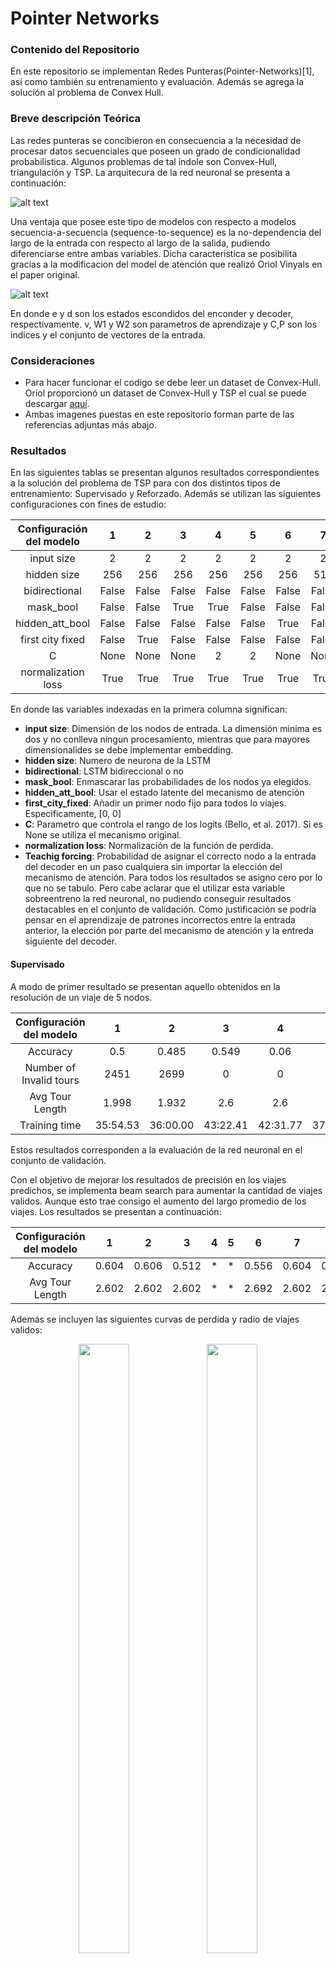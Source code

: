 # Pointer Networks

### Contenido del Repositorio

En este repositorio se implementan Redes Punteras(Pointer-Networks)[1], así como también su entrenamiento y evaluación. Además se agrega la solución al problema de Convex Hull.

### Breve descripción Teórica

Las redes punteras se concibieron en consecuencia a la necesidad de procesar datos secuenciales que poseen un grado de condicionalidad probabilistica. Algunos problemas de tal índole
son Convex-Hull, triangulación y TSP. La arquitecura de la red neuronal se presenta a continuación:

![alt text](https://github.com/JoseVillagranE/Pointer-Networks/blob/master/Images/PtrNeural.png)

Una ventaja que posee este tipo de modelos con respecto a modelos secuencia-a-secuencia (sequence-to-sequence) es la no-dependencia del largo de la entrada con respecto al largo de la salida,
pudiendo diferenciarse entre ambas variables. Dicha caracteristica se posibilita gracias a la modificacion del model de atención que realizó Oriol Vinyals en el paper original.

![alt text](https://github.com/JoseVillagranE/Pointer-Networks/blob/master/Images/eqPtr.png)

En donde e y d son los estados escondidos del enconder y decoder, respectivamente. v, W1 y W2 son parametros de aprendizaje
 y C,P son los indices y el conjunto de vectores de la entrada.

### Consideraciones

* Para hacer funcionar el codigo se debe leer un dataset de Convex-Hull. Oriol proporcionó un dataset de Convex-Hull y TSP el cual se puede descargar [aquí](https://drive.google.com/drive/folders/0B2fg8yPGn2TCMzBtS0o4Q2RJaEU).
* Ambas imagenes puestas en este repositorio forman parte de las referencias adjuntas más abajo.

### Resultados

En las siguientes tablas se presentan algunos resultados correspondientes a la solución del problema de TSP para con dos distintos tipos de entrenamiento: Supervisado y Reforzado. 
Además se utilizan las siguientes configuraciones con fines de estudio:

| Configuración del modelo 	| 1 	| 2 	| 3 	| 4 	| 5 	| 6 	| 7 	| 8 	|
|:-:	|:-:	|:-:	|:-:	|:-:	|:-:	|:-:	|:-:	|:-:	|
| input size 	| 2 	| 2 	| 2 	| 2 	| 2 	| 2 	| 2 	| 128 	|
| hidden size 	| 256 	| 256 	| 256 	| 256 	| 256 	| 256 	| 512 	| 512 	|
| bidirectional 	| False 	| False 	| False 	| False 	| False 	| False 	| False 	| False 	|
| mask_bool 	| False 	| False 	| True 	| True 	| False 	| False 	| False 	| False 	|
| hidden_att_bool 	| False 	| False 	| False 	| False 	| False 	| True 	| False 	| False 	|
| first city fixed 	| False 	| True 	| False 	| False 	| False 	| False 	| False 	| False 	|
| C 	| None 	| None 	| None 	| 2 	| 2 	| None 	| None 	| None 	|
| normalization loss 	| True 	| True 	| True 	| True 	| True 	| True 	| True 	| True 	|

En donde las variables indexadas en la primera columna significan:

* **input size**: Dimensión de los nodos de entrada. La dimensión minima es dos y no conlleva ningun procesamiento, mientras que para mayores dimensionalides se debe implementar embedding.
* **hidden size**: Numero de neurona de la LSTM
* **bidirectional**: LSTM bidireccional o no
* **mask_bool**: Enmascarar las probabilidades de los nodos ya elegidos.
* **hidden_att_bool**: Usar el estado latente del mecanismo de atención
* **first_city_fixed**: Añadir un primer nodo fijo para todos lo viajes. Especificamente, [0, 0]
* **C**: Parametro que controla el rango de los logits (Bello, et al. 2017). Si es None se utiliza el mecanismo original.
* **normalization loss**: Normalización de la función de perdida.
* **Teachig forcing**: Probabilidad de asignar el correcto nodo a la entrada del decoder en un paso cualquiera sin importar la elección del mecanismo de atención. 
			Para todos los resultados se asigno cero por lo que no se tabulo. 
			Pero cabe aclarar que el utilizar esta variable sobreentreno la red neuronal, no pudiendo conseguir resultados destacables en el conjunto de validación. Como justificación se podría pensar en el aprendizaje de patrones incorrectos entre la entrada anterior, la elección por parte del mecanismo de atención y la entreda siguiente del decoder. 

#### Supervisado

A modo de primer resultado se presentan aquello obtenidos en la resolución de un viaje de 5 nodos.

| Configuración del modelo 	| 1 	| 2 	| 3 	| 4 	| 5 	| 6 	| 7 	| 8 	|
|:-:	|:-:	|:-:	|:-:	|:-:	|:-:	|:-:	|:-:	|:-:	|
| Accuracy 	| 0.5 	| 0.485 	| 0.549 	| 0.06 	| 0 	| 0.418 	| 0.504 	| 0.498 	|
| Number of Invalid tours 	| 2451 	| 2699 	| 0 	| 0 	| 0 	| 3442 	| 2440 	| 2314 	|
|           Avg Tour Length 	| 1.998 	| 1.932 	| 2.6 	| 2.6 	| 0 	| 1.742 	| 1.999 	| * 	|
| Training time 	| 35:54.53 	| 36:00.00 	| 43:22.41 	| 42:31.77 	| 37:13.89 	| 37:10.23 	| 37:33.9 	| 41:10.55 	|


Estos resultados corresponden a la evaluación de la red neuronal en el conjunto de validación. 

Con el objetivo de mejorar los resultados de precisión en los viajes predichos, se implementa beam search para aumentar la cantidad de viajes validos. Aunque esto trae consigo el aumento del largo promedio de los viajes. Los resultados se presentan a continuación:

| Configuración del modelo 	| 1 	| 2 	| 3 	| 4 	| 5 	| 6 	| 7 	| 8 	|
|:-:	|:-:	|:-:	|:-:	|:-:	|:-:	|:-:	|:-:	|:-:	|
| Accuracy 	| 0.604 	| 0.606 	| 0.512 	| * 	| * 	| 0.556 	| 0.604 	| 0.586 	|
| Avg Tour Length 	| 2.602 	| 2.602 	| 2.602 	| * 	| * 	| 2.692 	| 2.602 	| 2.602 	|

Además se incluyen las siguientes curvas de perdida y radio de viajes validos:

<p align="middle">
  <img src="https://github.com/JoseVillagranE/Pointer-Networks/blob/master/Images/Loss.png" height="50%" width="40%" />
  <img src="https://github.com/JoseVillagranE/Pointer-Networks/blob/master/Images/Ratio.png" height="50%" width="40%" />
</p>

A pesar que la red neuronal demuestra aprendizaje, los resultados en sí no son muy alentadores. Citando el paper de Bello en donde mencionan:

".., we implement and train a pointer network with supervised learning, similarly to (Vinyals et al., 2015b). While our supervised data 
consists of one million optimal tours, we find that our supervised learning results are not as good as those reported in by (Vinyals et al., 2015b). We suspect that learning from optimal tours is harder for
supervised pointer networks due to subtle features that the model cannot figure out only by looking at given supervised targets"[[2]](#2).

Tampoco pudieron lograr la implementación original. Podría ser que el paper original de Pointers Networks no documento todo los pormenores del entrenamiento supervisado.

#### Reforzado

Los modelos implementados para el entrenamiento Reforzado se muestran a continuación:


* **multinomial-RL**: Establece la elección del siguiente nodos muestreando desde las probabilidades obtenidas.
* **Greedy-RL**: Establece la elección del siguiente nodo elegiendo el de mayor probabilidad.
* **Sampling-RL**: Estrategia de validación mediante el muestreo del menor tour.
* **Active-Search-RL**: Estrategia de validación mediante Active Search.
* **Bello's Paper**: Mejor resultado proveniente de este paper para cada largo de viaje.
* **Supervised**: Resultados provenientes del paper original de Pointer-Networks.
* **Optimial**: Largo optimial del viaje.

Los resultados obtenidos del largo promedio de viaje son los siguientes:

| Configuración del modelo 	| Multinomial-RL 	| Greedy-RL 	| Sampling-RL 	| Active-Search-RL 	| Bello's Paper 	| Supervised 	| Optimal 	|
|:-:	|:-:	|:-:	|:-:	|:-:	|:-:	|:-:	|:-:	|
| 5 	| 2.13	| 2.13	|  	|  	| * 	| 2.12 	| 2.12 	|
| 10 	| 2.91 	| 3.0	|  	|  	| * 	| 2.88 	| 2.87 	|
| 20 	| 3.95 	|  	|  	|  	| 3.82 	| 3.88 	| 3.82 	|

Es necesario mencionar que se entrenó con viajes generados aleatoriamente con pytorch ocupando la semilla por defecto para el entrenamiento y la semilla 666 para la validación del modelo.
Además, el entrenamiento del modelo es sensible a la elección de esta semilla, en donde para algunas puede que el modelo no funcione o al menos no converge al mejor resultado. Claramente, esto es consecuencia directa de la complejidad
que se podrían generar en los viajes para la obtención de estos mismo de forma aleatoria.

El entrenamiento greedy mostro un comportamiento más inestable en los resultados que se iban obteniendo a lo largo del entrenamiento.

A modo de ejemplo se infieren dos viajes: Un primer de 10 nodos y un segundo de 20 nodos.

![alt text](https://github.com/JoseVillagranE/Pointer-Networks/blob/master/Images/examples_10_20.png)

### Referencias
<a id="1">[1]</a>
O. Vinyals, M. Fortunato, and N. Jaitly, “Pointer networks,” in Proc. Adv. Neural Inf. Process. Syst., Montreal, QC, Canada, Dec. 2015, pp. 2692–2700.

<a id="2">[2]</a>
I. Bello, H. Pham, Q. V. Le, M. Norouzi, and S. Bengio, “Neural combinatorial optimization with reinforcement learning,” in Proc. Int. Conf. Learn. Represent., Toulon, France, Apr. 2017, Art. no. 09940.


 

 
